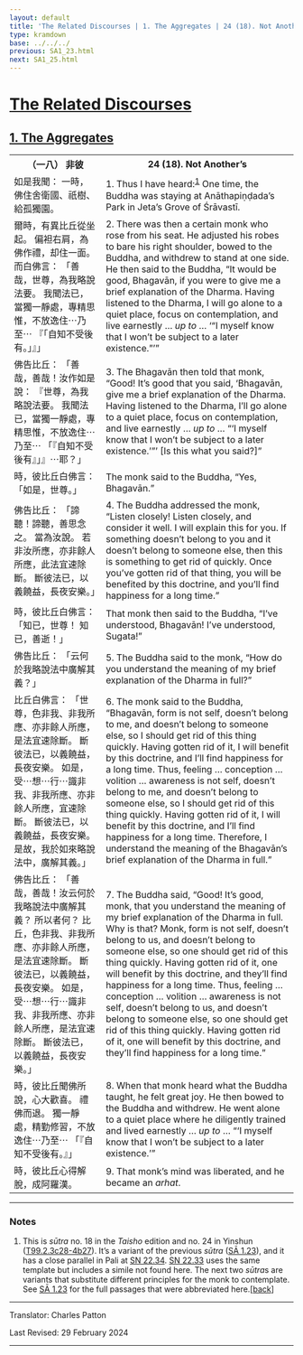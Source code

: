 ```yaml
---
layout: default
title: 'The Related Discourses | 1. The Aggregates | 24 (18). Not Another’s'
type: kramdown
base: ../../../
previous: SA1_23.html
next: SA1_25.html
---
```


<h1><a href='(../index.html)'>The Related Discourses</a></h1>
<h2><a href='index.html'>1. The Aggregates</a></h2>

<table class="trans">
  <th class='ch'>（一八） 非彼</th>
  <th class='en'>24 (18). Not Another’s</th>
  <tr>
    <td title='t99.2.3c28'>如是我聞： 一時，佛住舍衛國、祇樹、給孤獨園。</td>
    <td id='p1'>1. Thus I have heard:<sup id="ref1"><a href="#n1">1</a></sup> One time, the Buddha was staying at Anāthapiṇḍada’s Park in Jeta’s Grove of Śrāvastī.</td>
  </tr>
  <tr>
    <td title='t99.2.3c29'>爾時，有異比丘從坐起。 偏袒右肩，為佛作禮，却住一面。 而白佛言： 「善哉，世尊，為我略說法要。 我聞法已，當獨一靜處，專精思惟，不放逸住⋯乃至⋯ 『「自知不受後有。」』」</td>
    <td id='p2'>2. There was then a certain monk who rose from his seat. He adjusted his robes to bare his right shoulder, bowed to the Buddha, and withdrew to stand at one side. He then said to the Buddha, “It would be good, Bhagavān, if you were to give me a brief explanation of the Dharma. Having listened to the Dharma, I will go alone to a quiet place, focus on contemplation, and live earnestly … <em>up to</em> … ‘“I myself know that I won’t be subject to a later existence.”’”</td>
  </tr>
  <tr>
    <td title='t99.2.4a4'>佛告比丘： 「善哉，善哉！汝作如是說： 『世尊，為我略說法要。 我聞法已，當獨一靜處，專精思惟，不放逸住⋯乃至⋯ 「『自知不受後有』」』⋯耶？」</td>
    <td id='p3'>3. The Bhagavān then told that monk, “Good! It’s good that you said, ‘Bhagavān, give me a brief explanation of the Dharma. Having listened to the Dharma, I’ll go alone to a quiet place, focus on contemplation, and live earnestly … <em>up to</em> … “‘I myself know that I won’t be subject to a later existence.’”’ [Is this what you said?]”</td>
  </tr>
  <tr>
    <td title='t99.2.4a7'>時，彼比丘白佛言： 「如是，世尊。」</td>
    <td>The monk said to the Buddha, “Yes, Bhagavān.”</td>
  </tr>
  <tr>
    <td title='t99.2.4a7'>佛告比丘： 「諦聽！諦聽，善思念之。 當為汝說。 若非汝所應，亦非餘人所應，此法宜速除斷。 斷彼法已，以義饒益，長夜安樂。」</td>
    <td id='p4'>4. The Buddha addressed the monk, “Listen closely! Listen closely, and consider it well. I will explain this for you. If something doesn’t belong to you and it doesn’t belong to someone else, then this is something to get rid of quickly. Once you’ve gotten rid of that thing, you will be benefited by this doctrine, and you’ll find happiness for a long time.”</td>
  </tr>
  <tr>
    <td title='t99.2.4a10'>時，彼比丘白佛言： 「知已，世尊！ 知已，善逝！」</td>
    <td>That monk then said to the Buddha, “I’ve understood, Bhagavān! I’ve understood, Sugata!”</td>
  </tr>
  <tr>
    <td title='t99.2.4a11'>佛告比丘： 「云何於我略說法中廣解其義？」</td>
    <td id='p5'>5. The Buddha said to the monk, “How do you understand the meaning of my brief explanation of the Dharma in full?”</td>
  </tr>
  <tr>
    <td title='t99.2.4a12'>比丘白佛言： 「世尊，色非我、非我所應、亦非餘人所應，是法宜速除斷。 斷彼法已，以義饒益，長夜安樂。 如是，受⋯想⋯行⋯識非我、非我所應、亦非餘人所應，宜速除斷。 斷彼法已，以義饒益，長夜安樂。 是故，我於如來略說法中，廣解其義。」</td>
    <td id='p6'>6. The monk said to the Buddha, “Bhagavān, form is not self, doesn’t belong to me, and doesn’t belong to someone else, so I should get rid of this thing quickly. Having gotten rid of it, I will benefit by this doctrine, and I’ll find happiness for a long time. Thus, feeling … conception … volition … awareness is not self, doesn’t belong to me, and doesn’t belong to someone else, so I should get rid of this thing quickly. Having gotten rid of it, I will benefit by this doctrine, and I’ll find happiness for a long time. Therefore, I understand the meaning of the Bhagavān’s brief explanation of the Dharma in full.”</td>
  </tr>
  <tr>
    <td title='t99.2.4a18'>佛告比丘： 「善哉，善哉！汝云何於我略說法中廣解其義？ 所以者何？ 比丘，色非我、非我所應、亦非餘人所應，是法宜速除斷。 斷彼法已，以義饒益，長夜安樂。 如是，受⋯想⋯行⋯識非我、非我所應、亦非餘人所應，是法宜速除斷。 斷彼法已，以義饒益，長夜安樂。」</td>
    <td id='p7'>7. The Buddha said, “Good! It’s good, monk, that you understand the meaning of my brief explanation of the Dharma in full. Why is that? Monk, form is not self, doesn’t belong to us, and doesn’t belong to someone else, so one should get rid of this thing quickly. Having gotten rid of it, one will benefit by this doctrine, and they’ll find happiness for a long time. Thus, feeling … conception … volition … awareness is not self, doesn’t belong to us, and doesn’t belong to someone else, so one should get rid of this thing quickly. Having gotten rid of it, one will benefit by this doctrine, and they’ll find happiness for a long time.”</td>
  </tr>
  <tr>
    <td title='t99.2.4a24'>時，彼比丘聞佛所說，心大歡喜。 禮佛而退。 獨一靜處，精勤修習，不放逸住⋯乃至⋯ 「『自知不受後有。』」</td>
    <td id='p8'>8. When that monk heard what the Buddha taught, he felt great joy. He then bowed to the Buddha and withdrew. He went alone to a quiet place where he diligently trained and lived earnestly … <em>up to</em> … “‘I myself know that I won’t be subject to a later existence.’”</td>
  </tr>
  <tr>
    <td title='t99.2.4a26'>時，彼比丘心得解脫，成阿羅漢。</td>
    <td id='p9'>9. That monk’s mind was liberated, and he became an <em>arhat</em>.</td>
  </tr>
</table>

<hr/>

<h3 id="notes">Notes</h3>

<ol>
<li id="n1">This is <em>sūtra</em> no. 18 in the <cite>Taisho</cite> edition and no. 24 in Yinshun (<a href="https://cbetaonline.dila.edu.tw/zh/T02n0099_p0003c28" target="_blank">T99.2.3c28-4b27</a>). It’s a variant of the previous <em>sūtra</em> (<a href="SA1_23.html" target="_blank">SĀ 1.23</a>), and it has a close parallel in Pali at <a href="https://suttacentral.net/sn22.34" target="_blank">SN 22.34</a>. <a href="https://suttacentral.net/sn22.33" target="_blank">SN 22.33</a> uses the same template but includes a simile not found here. The next two <em>sūtra</em>s are variants that substitute different principles for the monk to contemplate. See <a href="SA1_23.html" target="_blank">SĀ 1.23</a> for the full passages that were abbreviated here.[<a href="#ref1">back</a>]</li>
</ol>
<hr/>

<p class="translator">Translator: Charles Patton</p>
<p class='revised'>Last Revised: 29 February 2024</p>

<hr/>